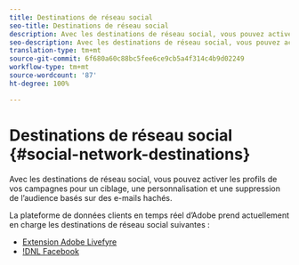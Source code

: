 ```yaml
---
title: Destinations de réseau social
seo-title: Destinations de réseau social
description: Avec les destinations de réseau social, vous pouvez activer les profils de vos campagnes pour un ciblage, une personnalisation et une suppression de l’audience basés sur des e-mails hachés.
seo-description: Avec les destinations de réseau social, vous pouvez activer les profils de vos campagnes pour un ciblage, une personnalisation et une suppression de l’audience basés sur des e-mails hachés.
translation-type: tm+mt
source-git-commit: 6f680a60c88bc5fee6ce9cb5a4f314c4b9d02249
workflow-type: tm+mt
source-wordcount: '87'
ht-degree: 100%

---
```



# Destinations de réseau social {#social-network-destinations}

Avec les destinations de réseau social, vous pouvez activer les profils de vos campagnes pour un ciblage, une personnalisation et une suppression de l’audience basés sur des e-mails hachés.

La plateforme de données clients en temps réel d’Adobe prend actuellement en charge les destinations de réseau social suivantes :

* [Extension Adobe Livefyre](/help/rtcdp/destinations/adobe-livefyre-extension.md)
* [!DNL Facebook](/help/rtcdp/destinations/facebook-destination.md)
